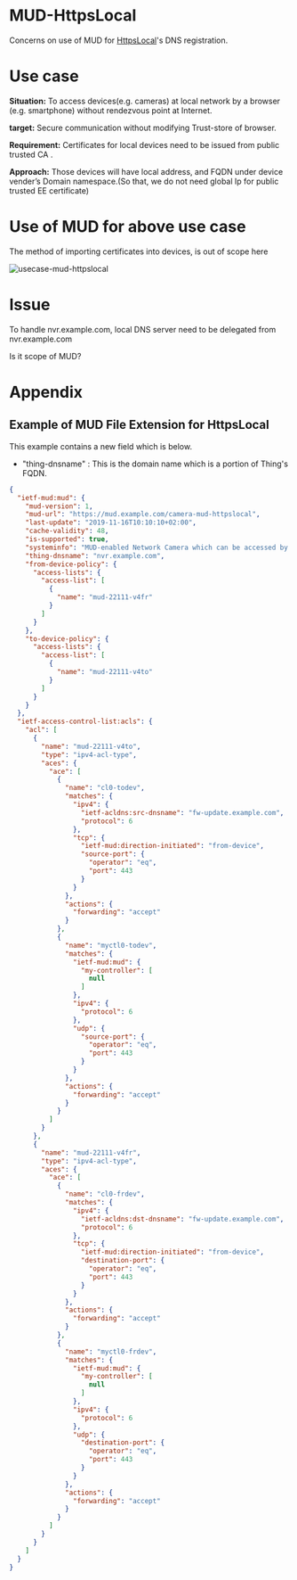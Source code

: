 # MUD-HttpsLocal
Concerns on use of MUD for [HttpsLocal](https://httpslocal.github.io/proposals/#web-pki-approaches)'s DNS registration.

# Use case
**Situation:**
To access devices(e.g. cameras) at local network by a browser (e.g. smartphone) without rendezvous point at Internet.

**target:**
Secure communication without modifying Trust-store of browser. 

**Requirement:**
Certificates for local devices need to be issued from public trusted CA .

**Approach:**
Those devices will have local address, and FQDN under device vender’s Domain namespace.(So that, we do not need global Ip for public trusted EE certificate)

# Use of MUD for above use case
The method of importing certificates into devices, is out of scope here

![usecase-mud-httpslocal](https://user-images.githubusercontent.com/57828275/68990814-fb296000-089a-11ea-88cc-bbb8d9f6bf12.png)



# Issue
To handle nvr.example.com, local DNS server need to be delegated from nvr.example.com

Is it scope of MUD?

# Appendix
## Example of MUD File Extension for HttpsLocal
This example contains a new field which is below.
- "thing-dnsname" : This is the domain name which is a portion of Thing's FQDN.

```json
{
  "ietf-mud:mud": {
    "mud-version": 1,
    "mud-url": "https://mud.example.com/camera-mud-httpslocal",
    "last-update": "2019-11-16T10:10:10+02:00",
    "cache-validity": 48,
    "is-supported": true,
    "systeminfo": "MUD-enabled Network Camera which can be accessed by browser",
    "thing-dnsname": "nvr.example.com",
    "from-device-policy": {
      "access-lists": {
        "access-list": [
          {
            "name": "mud-22111-v4fr"
          }
        ]
      }
    },
    "to-device-policy": {
      "access-lists": {
        "access-list": [
          {
            "name": "mud-22111-v4to"
          }
        ]
      }
    }
  },
  "ietf-access-control-list:acls": {
    "acl": [
      {
        "name": "mud-22111-v4to",
        "type": "ipv4-acl-type",
        "aces": {
          "ace": [
            {
              "name": "cl0-todev",
              "matches": {
                "ipv4": {
                  "ietf-acldns:src-dnsname": "fw-update.example.com",
                  "protocol": 6
                },
                "tcp": {
                  "ietf-mud:direction-initiated": "from-device",
                  "source-port": {
                    "operator": "eq",
                    "port": 443
                  }
                }
              },
              "actions": {
                "forwarding": "accept"
              }
            },
            {
              "name": "myctl0-todev",
              "matches": {
                "ietf-mud:mud": {
                  "my-controller": [
                    null
                  ]
                },
                "ipv4": {
                  "protocol": 6
                },
                "udp": {
                  "source-port": {
                    "operator": "eq",
                    "port": 443
                  }
                }
              },
              "actions": {
                "forwarding": "accept"
              }
            }
          ]
        }
      },
      {
        "name": "mud-22111-v4fr",
        "type": "ipv4-acl-type",
        "aces": {
          "ace": [
            {
              "name": "cl0-frdev",
              "matches": {
                "ipv4": {
                  "ietf-acldns:dst-dnsname": "fw-update.example.com",
                  "protocol": 6
                },
                "tcp": {
                  "ietf-mud:direction-initiated": "from-device",
                  "destination-port": {
                    "operator": "eq",
                    "port": 443
                  }
                }
              },
              "actions": {
                "forwarding": "accept"
              }
            },
            {
              "name": "myctl0-frdev",
              "matches": {
                "ietf-mud:mud": {
                  "my-controller": [
                    null
                  ]
                },
                "ipv4": {
                  "protocol": 6
                },
                "udp": {
                  "destination-port": {
                    "operator": "eq",
                    "port": 443
                  }
                }
              },
              "actions": {
                "forwarding": "accept"
              }
            }
          ]
        }
      }
    ]
  }
}
```
